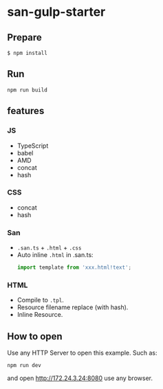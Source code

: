 # san-gulp-starter

## Prepare

```
$ npm install
```

## Run

```
npm run build
```

## features

### JS

- TypeScript
- babel
- AMD
- concat
- hash

### CSS

- concat
- hash

### San

- `.san.ts` + `.html` + `.css`
- Auto inline `.html` in .san.ts:
    ```javascript
    import template from 'xxx.html!text';
    ```

### HTML

- Compile to `.tpl`.
- Resource filename replace (with hash).
- Inline Resource.


## How to open


Use any HTTP Server to open this example. Such as:

```
npm run dev
```

and open http://172.24.3.24:8080 use any browser.

